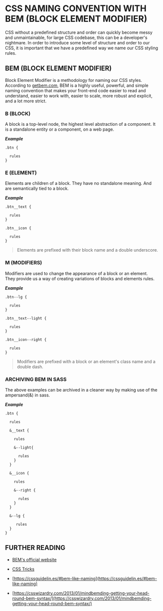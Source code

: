 # CSS NAMING CONVENTION WITH BEM (BLOCK ELEMENT MODIFIER)

CSS without a predefined structure and order can quickly become messy and unmaintainable, for large CSS codebase, this can be a developer's nightmare. In order to introduce some level of structure and order to our CSS, it is important that we have a predefined way we name our CSS styling rules.

## BEM (BLOCK ELEMENT MODIFIER)

Block Element Modifier is a methodology for naming our CSS styles. According to [getbem.com](http://getbem.com/), BEM is a highly useful, powerful, and simple naming convention that makes your front-end code easier to read and understand, easier to work with, easier to scale, more robust and explicit, and a lot more strict.

### B (BLOCK)

A block is a top-level node, the highest level abstraction of a component. It is a standalone entity or a component, on a web page.

**_Example_**

```
.btn {

  rules
}
```

### E (ELEMENT)

Elements are children of a block. They have no standalone meaning. And are semantically tied to a block.

**_Example_**

```
.btn__text {

  rules
}

.btn__icon {

  rules
}
```

> Elements are prefixed with their block name and a double underscore.

### M (MODIFIERS)

Modifiers are used to change the appearance of a block or an element. They provide us a way of creating variations of blocks and elements rules.

**_Example_**

```
.btn--lg {

  rules
}

.btn__text--light {

  rules
}

.btn__icon--right {

  rules
}
```

> Modifiers are prefixed with a block or an element's class name and a double dash.

### ARCHIVING BEM IN SASS

The above examples can be archived in a cleaner way by making use of the ampersand(&) in sass.

**_Example_**

```
.btn {

  rules

  &__text {

    rules

    &--light{

      rules
    }
  }

  &__icon {

    rules

    &--right {

      rules
    }
  }

  &--lg {

     rules
  }
}
```

## FURTHER READING

* [BEM's official website](getbem.com/)

* [CSS Tricks](css-tricks.com/bem-101/)

* [https://cssguidelin.es/#bem-like-naming](https://cssguidelin.es/#bem-like-naming)

* [https://csswizardry.com/2013/01/mindbemding-getting-your-head-round-bem-syntax/](https://csswizardry.com/2013/01/mindbemding-getting-your-head-round-bem-syntax/)
